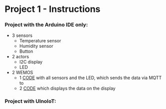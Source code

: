 # Project 1 - Instructions

### Project with the Arduino IDE only:
* 3 sensors
  * Temperature sensor
  * Humidity sensor
  * Button
* 2 actors
  * I2C display
  * LED
* 2 WEMOS
  * 1 [CODE](https://github.com/Witzeneder/IoT/blob/master/Projects/1/code/sensors.ino) with all sensors and the LED, which sends the data via MQTT to
  * 2 [CODE](https://github.com/Witzeneder/IoT/blob/master/Projects/1/code/display.ino) which displays the data on the display

### Project with UlnoIoT:
